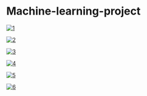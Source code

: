 # Machine-learning-project


<a href="https://ibb.co/x1HCWvx"><img src="https://i.ibb.co/0CtDTNH/1.png" alt="1" border="0"></a>


<a href="https://ibb.co/TT9GFZf"><img src="https://i.ibb.co/GJzDbX6/2.png" alt="2" border="0"></a>


<a href="https://ibb.co/JBWmDCJ"><img src="https://i.ibb.co/7Yxjsbm/3.png" alt="3" border="0"></a>


<a href="https://ibb.co/k243kC9"><img src="https://i.ibb.co/ZzBHtDY/4.png" alt="4" border="0"></a>


<a href="https://ibb.co/kcn5wxQ"><img src="https://i.ibb.co/RHnYs9z/5.png" alt="5" border="0"></a>


<a href="https://ibb.co/dmY727H"><img src="https://i.ibb.co/Y0sbkbV/6.png" alt="6" border="0"></a>


